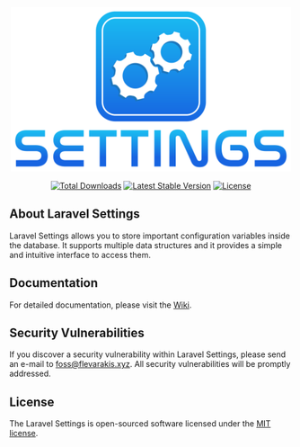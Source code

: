 <p align="center">
    <a href="https://packagist.org/packages/meletisf/laravel-settings" target="_blank">
        <img src="https://github.com/meletisf/art/blob/master/laravel-settings/Settings-01.png?raw=true" alt="Settings-01" border="0" width="500px">
    </a>
</p>

<p align="center">
    <a href="https://packagist.org/packages/meletisf/laravel-settings"><img src="https://img.shields.io/packagist/dt/meletisf/laravel-settings" alt="Total Downloads"></a>
    <a href="https://packagist.org/packages/meletisf/laravel-settings"><img src="https://img.shields.io/packagist/v/meletisf/laravel-settings" alt="Latest Stable Version"></a>
    <a href="https://packagist.org/packages/meletisf/laravel-settings"><img src="https://img.shields.io/packagist/l/meletisf/laravel-settings" alt="License"></a>
</p>


## About Laravel Settings

Laravel Settings allows you to store important configuration variables inside the database. 
It supports multiple data structures and it provides a simple and intuitive interface to access them.

## Documentation

For detailed documentation, please visit the [Wiki](https://github.com/meletisf/laravel-settings/wiki).

## Security Vulnerabilities

If you discover a security vulnerability within Laravel Settings, please send an e-mail to  [foss@flevarakis.xyz](mailto:foss@flevarakis.xyz). All security vulnerabilities will be promptly addressed.

## License

The Laravel Settings is open-sourced software licensed under the [MIT license](https://opensource.org/licenses/MIT).